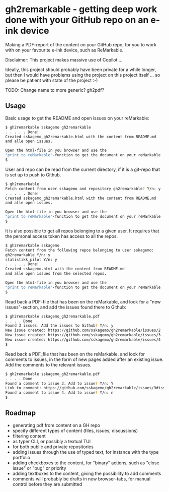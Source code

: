 # gh2remarkable - getting deep work done with your GitHub repo on an e-ink device
Making a PDF-report of the content on your GitHub repo, for you to work with on your favourite e-ink device, such as ReMarkable.

Disclaimer: This project makes massive use of Copilot ...

Ideally, this project should probably have been private for a while longer, but then I would have problems using the project on this project itself ... so please be patient with state of the project :-)

TODO: Change name to more generic? gh2pdf?

## Usage

Basic usage to get the README and open issues on your reMarkable:
```bash
$ gh2remarkable sskagemo gh2remarkable
. . . . . Done!
Created sskagemo_gh2remarkable.html with the content from README.md
and alle open issues.

Open the html-file in you browser and use the
"print to reMarkable"-function to get the document on your reMarkable
$
```

User and repo can be read from the current directory, if it is a git-repo that is
set up to push to Github.
```bash
$ gh2remarkable
Fetch content from user sskagemo and repository gh2remarkable? Y/n: y
. . . . . Done!
Created sskagemo_gh2remarkable.html with the content from README.md
and alle open issues.

Open the html-file in you browser and use the
"print to reMarkable"-function to get the document on your reMarkable
$
```

It is also possible to get all repos belonging to a given user. It requires that the personal access token has access to all the repos.
```bash
$ gh2remarkable sskagemo
Fetch content from the following repos belonging to user sskagemo:
gh2remarkable Y/n: y
statistikk_pilot Y/n: y
. . . . . Done!
Created sskagemo.html with the content from README.md
and alle open issues from the selected repos.

Open the html-file in you browser and use the
"print to reMarkable"-function to get the document on your reMarkable
$
```

Read back a PDF-file that has been on the reMarkable, and look for a "new issues"-section, and add the issues found there to Github:
```bash
$ gh2remarkable sskagemo_gh2remarkable.pdf
. . . . Done
Found 3 issues. Add the issues to Github? Y/n: y
New issue created: https://github.com/sskagemo/gh2remarkable/issues/2
New issue created: https://github.com/sskagemo/gh2remarkable/issues/3
New issue created: https://github.com/sskagemo/gh2remarkable/issues/4
$
```

Read back a PDF_file that has been on the reMarkable, and look for comments to
issues, in the form of new pages added after an existing issue. Add the comments
to the relevant issues.
```bash
$ gh2remarkable sskagemo_gh2remarkable.pdf
. . . . Done
Found a comment to issue 3. Add to issue? Y/n: Y
Link to comment: https://github.com/sskagemo/gh2remarkable/issues/3#issue-3483483
Found a comment to issue 4. Add to issue? Y/n: n
$
```


## Roadmap

- generating pdf from content on a GH repo
- specify different types of content (files, issues, discussions)
- filtering content
- as typer CLI, or possibly a textual TUI
- for both public and private repositories
- adding issues through the use of typed text, for instance with the type portfolio
- adding checkboxes to the content, for "binary" actions, such as "close issue" or "bug" or priority
- adding textboxes to the content, giving the possibility to add comments
- comments will probably be drafts in new browser-tabs, for manual control before they are submitted
